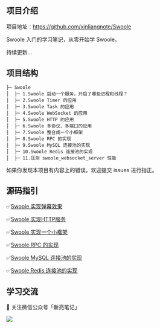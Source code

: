 ## 项目介绍

项目地址：https://github.com/xinliangnote/Swoole

Swoole 入门的学习笔记，从零开始学 Swoole。

持续更新... 

## 项目结构

```
├─ Swoole
│  ├─ 1.Swoole 启动一个服务，开启了哪些进程和线程？
│  ├─ 2.Swoole Timer 的应用
│  ├─ 3.Swoole Task 的应用
│  ├─ 4.Swoole WebSocket 的应用
│  ├─ 5.Swoole HTTP 的应用
│  ├─ 6.Swoole 多协议、多端口的应用
│  ├─ 7.Swoole 整合成一个小框架
│  ├─ 8.Swoole RPC 的实现
│  ├─ 9.Swoole MySQL 连接池的实现
│  ├─ 10.Swoole Redis 连接池的实现
│  ├─ 11.压测 swoole_websocket_server 性能
```

如果你发现本项目有内容上的错误，欢迎提交 issues 进行指正。

## 源码指引

:white_check_mark:[Swoole 实现弹幕效果](https://github.com/xinliangnote/Swoole/blob/master/codes/04-Swoole%20WebSocket%20的应用)

:white_check_mark:[Swoole 实现HTTP服务](https://github.com/xinliangnote/Swoole/blob/master/codes/05-Swoole%20HTTP%20的应用)

:white_check_mark:[Swoole 实现一个小框架](https://github.com/xinliangnote/Swoole/blob/master/codes/07-Swoole%20整合成一个小框架)

:white_check_mark:[Swoole RPC 的实现](https://github.com/xinliangnote/Swoole/blob/master/codes/08-Swoole%20RPC%20的实现)

:white_check_mark:[Swoole MySQL 连接池的实现](https://github.com/xinliangnote/Swoole/blob/master/codes/09-Swoole%20MySQL%20连接池的实现)

:white_check_mark:[Swoole Redis 连接池的实现](https://github.com/xinliangnote/Swoole/blob/master/codes/10-Swoole%20Redis%20连接池的实现)


## 学习交流

:star2: 关注微信公众号「新亮笔记」

![](https://github.com/xinliangnote/Go/blob/master/00-基础语法/images/qr.jpg)
